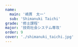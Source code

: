 ```yaml
---
name:
  main: '嶋貫　太一'
  sub: 'Shimanuki Taichi'
grade: '修士課程'
major: '技術社会システム専攻'
order: 9
cover: './shimanuki_taichi.jpg'
---
```



